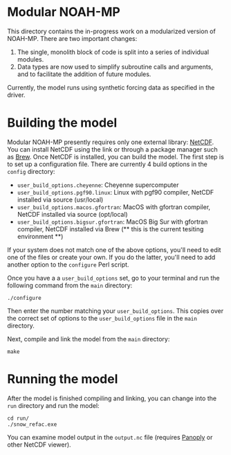 # Modular NOAH-MP

This directory contains the in-progress work on a modularized version of NOAH-MP. There are two important changes:

1. The single, monolith block of code is split into a series of individual modules.
2. Data types are now used to simplify subroutine calls and arguments, and to facilitate the addition of future modules.

Currently, the model runs using synthetic forcing data as specified in the driver.

# Building the model

Modular NOAH-MP presently requires only one external library: [NetCDF](https://www.unidata.ucar.edu/software/netcdf/). You can install NetCDF using the link or through a package manager such as [Brew](https://brew.sh/). Once NetCDF is installed, you can build the model. The first step is to set up a configuration file. There are currently 4 build options in the `config` directory:

- `user_build_options.cheyenne`: Cheyenne supercomputer
- `user_build_options.pgf90.linux`: Linux with pgf90 compiler, NetCDF installed via source (usr/local)
- `user_build_options.macos.gfortran`: MacOS with gfortran compiler, NetCDF installed via source (opt/local)
- `user_build_options.bigsur.gfortran`: MacOS Big Sur with gfortran compiler, NetCDF installed via Brew (** this is the current tesiting environment **)

If your system does not match one of the above options, you'll need to edit one of the files or create your own. If you do the latter, you'll need to add another option to the `configure` Perl script.

Once you have a a `user_build_options` set, go to your terminal and run the following command from the `main` directory:

`./configure` 

Then enter the number matching your `user_build_options`. This copies over the correct set of options to the `user_build_options` file in the `main` directory.

Next, compile and link the model from the `main` directory:

`make`

# Running the model

After the model is finished compiling and linking, you can change into the `run` directory and run the model:

```
cd run/
./snow_refac.exe
```

You can examine model output in the `output.nc` file (requires [Panoply](https://www.giss.nasa.gov/tools/panoply/) or other NetCDF viewer).